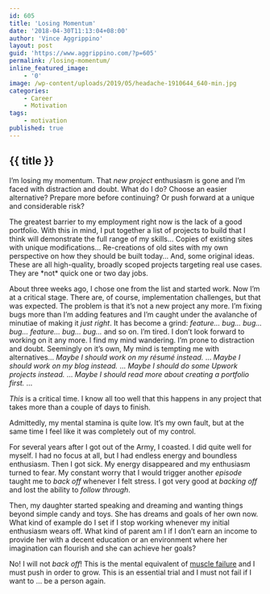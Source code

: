 ```yaml
---
id: 605
title: 'Losing Momentum'
date: '2018-04-30T11:13:04+08:00'
author: 'Vince Aggrippino'
layout: post
guid: 'https://www.aggrippino.com/?p=605'
permalink: /losing-momentum/
inline_featured_image:
    - '0'
image: /wp-content/uploads/2019/05/headache-1910644_640-min.jpg
categories:
    - Career
    - Motivation
tags:
    - motivation
published: true
---
```

## {{ title }}
 I’m losing my momentum. That *new project* enthusiasm is gone and I’m faced with distraction and doubt. What do I do? Choose an easier alternative? Prepare more before continuing? Or push forward at a unique and considerable risk?

<div class="wp-block-jetpack-markdown">The greatest barrier to my employment right now is the lack of a good portfolio. With this in mind, I put together a list of projects to build that I think will demonstrate the full range of my skills… Copies of existing sites with unique modifications… Re-creations of old sites with my own perspective on how they should be built today… And, some original ideas. These are all high-quality, broadly scoped projects targeting real use cases. They are *not* quick one or two day jobs.

About three weeks ago, I chose one from the list and started work. Now I’m at a critical stage. There are, of course, implementation challenges, but that was expected. The problem is that it’s not a new project any more. I’m fixing bugs more than I’m adding features and I’m caught under the avalanche of minutiae of making it *just right*. It has become a grind: *feature… bug… bug… bug… feature… bug… bug…* and so on. I’m tired. I don’t look forward to working on it any more. I find my mind wandering. I’m prone to distraction and doubt. Seemingly on it’s own, My mind is tempting me with alternatives… *Maybe I should work on my résumé instead.* … *Maybe I should work on my blog instead.* … *Maybe I should do some Upwork projects instead.* … *Maybe I should read more about creating a portfolio first.* …

*This* is a critical time. I know all too well that this happens in any project that takes more than a couple of days to finish.

Admittedly, my mental stamina is quite low. It’s my own fault, but at the same time I feel like it was completely out of my control.

For several years after I got out of the Army, I coasted. I did quite well for myself. I had no focus at all, but I had endless energy and boundless enthusiasm. Then I got sick. My energy disappeared and my enthusiasm turned to fear. My constant worry that I would trigger another *episode* taught me to *back off* whenever I felt stress. I got very good at *backing off* and lost the ability to *follow through*.

Then, my daughter started speaking and dreaming and wanting things beyond simple candy and toys. She has dreams and goals of her own now. What kind of example do I set if I stop working whenever my initial enthusiasm wears off. What kind of parent am I if I don’t earn an income to provide her with a decent education or an environment where her imagination can flourish and she can achieve her goals?

No! I will not *back off*! This is the mental equivalent of [muscle failure](https://en.wikipedia.org/wiki/Training_to_failure) and I must push in order to grow. This is an essential trial and I must not fail if I want to … be a person again.

</div>